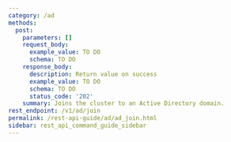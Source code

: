 ```yaml
---
category: /ad
methods:
  post:
    parameters: []
    request_body:
      example_value: TO DO
      schema: TO DO
    response_body:
      description: Return value on success
      example_value: TO DO
      schema: TO DO
      status_code: '202'
    summary: Joins the cluster to an Active Directory domain.
rest_endpoint: /v1/ad/join
permalink: /rest-api-guide/ad/ad_join.html
sidebar: rest_api_command_guide_sidebar
---
```

